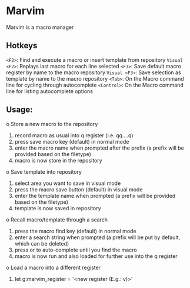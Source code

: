 # Marvim #

Marvim is a macro manager

Hotkeys 
-----------
`<F2>`: Find and execute a macro or insert template from repository
`Visual <F2>`: Replays last macro for each line selected
`<F3>`: Save default macro register by name to the macro repository 
`Visual <F3>`: Save selection as template by name to the macro repository 
`<Tab>`: On the Macro command line for cycling through autocomplete
`<Control>`: On the Macro command line for listing autocomplete options

Usage:
----------
o Store a new macro to the repository

1)  record macro as usual into q register 
    (i.e. qq..<macro keystrokes>..q)
2)  press save macro key <F3> (default) in normal mode
3)  enter the macro name when prompted after the prefix 
    (a prefix will be provided based on the filetype)
4)  macro is now store in the repository

o Save template into repository

1)  select area you want to save in visual mode
2)  press the macro save button <F3> (default) in visual mode
3)  enter the template name when prompted
    (a prefix will be provided based on the filetype)
4)  template is now saved in repository

o Recall macro/template through a search

1)  press the macro find key <F2> (default) in normal mode
2)  enter a search string when prompted 
    (a prefix will be put by default, which can be deleted)
3)  press <Tab> or <Control-D> to auto-complete until you find the macro
4)  macro is now run and also loaded for further use into the q register

o Load a macro into a different register

1)  let g:marvim_register = '<new register (E.g.: v)>'



